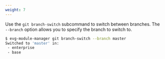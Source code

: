 ```yaml
---
weight: 7
---
```

Use the `git branch-switch` subcommand to switch between branches. The `--branch` option allows
you to specify the branch to switch to.

```bash
$ evg-module-manager git branch-switch --branch master
Switched to 'master' in:
 - enterprise
 - base
```

